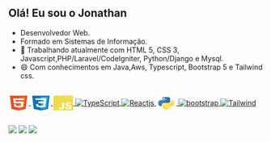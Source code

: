 ## Olá! Eu sou o Jonathan

- Desenvolvedor Web.
- Formado em Sistemas de Informação.
- 🌱 Trabalhando atualmente com  HTML 5, CSS 3, Javascript,PHP/Laravel/CodeIgniter, Python/Django e Mysql.
- 😄 Com conhecimentos em  Java,Aws, Typescript, Bootstrap 5 e Tailwind css.

<div align="center">
  <a href="https://github.com/Jonathanst1">
 

</div>
  
  <div style="display: inline_block"><br>
  
  
  
  <img align="center" alt="Rafa-HTML" height="30" width="40" src="https://raw.githubusercontent.com/devicons/devicon/master/icons/html5/html5-original.svg">
  <img align="center" alt="Rafa-CSS" height="30" width="40" src="https://raw.githubusercontent.com/devicons/devicon/master/icons/css3/css3-original.svg">
    <img align="center" alt="Rafa-Js" height="30" width="40" src="https://raw.githubusercontent.com/devicons/devicon/master/icons/javascript/javascript-plain.svg">
    <img align="center" alt="TypeScript" height="30" width="30" src="https://encrypted-tbn0.gstatic.com/images?q=tbn:ANd9GcRRlo70vc4js60i4XtW4clK4052Vj6lC5OLmw&usqp=CAU">
  <img align="center" alt="Reactjs" height="30" width="40" src="https://upload.wikimedia.org/wikipedia/commons/thumb/a/a7/React-icon.svg/2300px-React-icon.svg.png">
    <img align="center" alt="Rafa-Python" height="30" width="40" src="https://raw.githubusercontent.com/devicons/devicon/master/icons/python/python-original.svg">
    <img align="center" alt="bootstrap" height="30" width="40" src="https://upload.wikimedia.org/wikipedia/commons/b/b2/Bootstrap_logo.svg">
    <img align="center" alt="Tailwind" height="30" width="40" src="https://upload.wikimedia.org/wikipedia/commons/thumb/d/d5/Tailwind_CSS_Logo.svg/1200px-Tailwind_CSS_Logo.svg.png">
     
    
    
    
    
    
    
    
    
    
    
     
    
    
    

 
</div>
  
##
 <div style="display: inline_block">
   
  <a href="https://www.instagram.com/jonathan.frazao/" target="_blank"><img src="https://img.shields.io/badge/-Instagram-%23E4405F?style=for-the-badge&logo=instagram&logoColor=white" target="_blank"></a>
  <a href = "mailto:jonathan418@gmail.com"><img src="https://img.shields.io/badge/-Gmail-%23333?style=for-the-badge&logo=gmail&logoColor=white" target="_blank"></a>
  <a href="https://www.linkedin.com/in/jonathan-fraz%C3%A3o-948983169/" target="_blank"><img src="https://img.shields.io/badge/-LinkedIn-%230077B5?style=for-the-badge&logo=linkedin&logoColor=white" target="_blank"></a>  
   
  
 </div>

  
  
  
